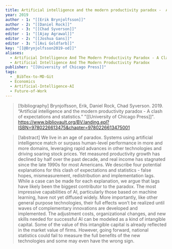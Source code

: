 ```yaml
---
title: Artificial intelligence and the modern productivity paradox -  A clash of expectations and statistics
year: 2019
author - 1: "[[Erik Brynjolfsson]]"
author - 2: "[[Daniel Rock]]"
author - 3: "[[Chad Syverson]]"
editor - 1: "[[Ajay Agrawal]]"
editor - 2: "[[Joshua Gans]]"
editor - 3: "[[Avi Goldfarb]]"
key: "[[@Brynjolfsson2019-od]]"
aliases:
  - Artificial Intelligence And The Modern Productivity Paradox - A Clash Of Expectations And Statistics
  - Artificial Intelligence And The Modern Productivity Paradox
publisher: "[[University of Chicago Press]]"
tags:
  - _BibTex-to-MD-Git
  - Economics
  - Artificial-Intelligence-AI
  - Future-of-Work
---
```


> [!bibliography]
> Brynjolfsson, Erik, Daniel Rock, Chad Syverson. 2019. “Artificial intelligence and the modern productivity paradox -  A clash of expectations and statistics.” "[[University of Chicago Press]]". https://www.bibliovault.org/BV.landing.epl?ISBN=9780226613475&chapter=9780226613475001

> [!abstract]
> We live in an age of paradox. Systems using artificial intelligence match or surpass human-level performance in more and more domains, leveraging rapid advances in other technologies and driving soaring stock prices. Yet measured productivity growth has declined by half over the past decade, and real income has stagnated since the late 1990s for most Americans. We describe four potential explanations for this clash of expectations and statistics -  false hopes, mismeasurement, redistribution and implementation lags. While a case can be made for each explanation, we argue that lags have likely been the biggest contributor to the paradox. The most impressive capabilities of AI, particularly those based on machine learning, have not yet diffused widely. More importantly, like other general purpose technologies, their full effects won’t be realized until waves of complementary innovations are developed and implemented. The adjustment costs, organizational changes, and new skills needed for successful AI can be modeled as a kind of intangible capital. Some of the value of this intangible capital is already reflected in the market value of firms. However, going forward, national statistics could fail to measure the full benefits of the new technologies and some may even have the wrong sign.